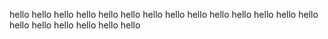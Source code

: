 hello
hello
hello
hello
hello
hello
hello
hello
hello
hello
hello
hello
hello
hello
hello
hello
hello
hello
hello
hello